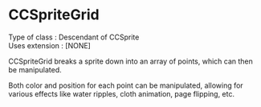 CCSpriteGrid
============

Type of class  : Descendant of CCSprite  
Uses extension : [NONE]

CCSpriteGrid breaks a sprite down into an array of points, which can then be manipulated.

Both color and position for each point can be manipulated, allowing for various effects like water ripples, cloth animation, page flipping, etc.

